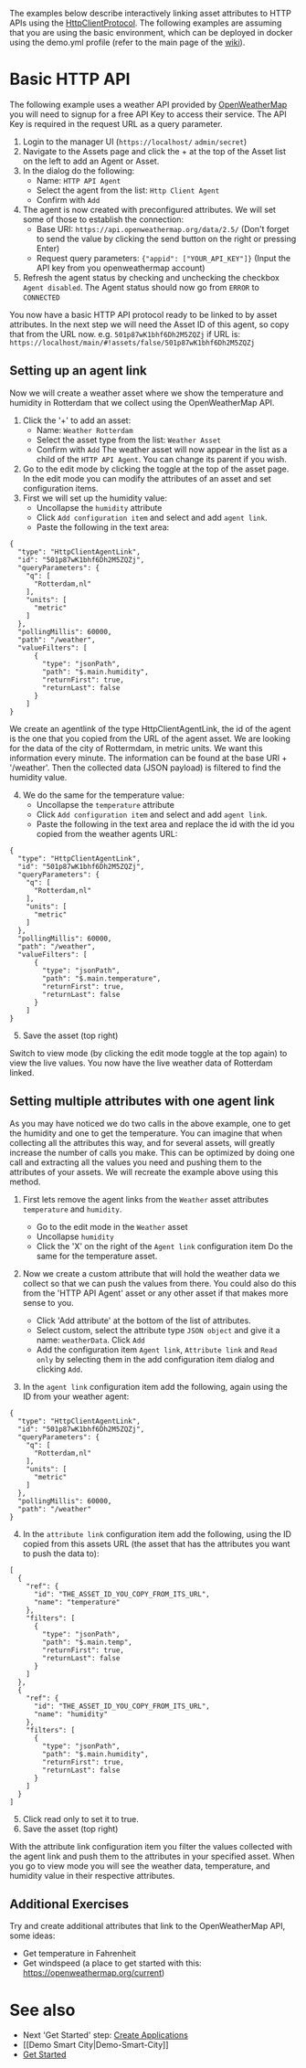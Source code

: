 The examples below describe interactively linking asset attributes to HTTP APIs using the [HttpClientProtocol](https://github.com/openremote/openremote/blob/master/agent/src/main/java/org/openremote/agent/protocol/http/HttpClientProtocol.java). The following examples are assuming that you are using the basic environment, which can be deployed in docker using the demo.yml profile (refer to the main page of the [wiki](https://github.com/openremote/openremote/wiki)). 

# Basic HTTP API

The following example uses a weather API provided by [OpenWeatherMap](https://openweathermap.org/) you will need to signup for a free API Key to access their service. The API Key is required in the request URL as a query parameter.

1. Login to the manager UI (`https://localhost/` `admin/secret`)
2. Navigate to the Assets page and click the + at the top of the Asset list on the left to add an Agent or Asset.
3. In the dialog do the following:
   * Name: `HTTP API Agent`
   * Select the agent from the list: `Http Client Agent`
   * Confirm with `Add`
4. The agent is now created with preconfigured attributes. We will set some of those to establish the connection:
   * Base URI: `https://api.openweathermap.org/data/2.5/` (Don't forget to send the value by clicking the send button on the right or pressing Enter)
   * Request query parameters: `{"appid": ["YOUR_API_KEY"]}` (Input the API key from you openweathermap account)
5. Refresh the agent status by checking and unchecking the checkbox `Agent disabled`. The Agent status should now go from `ERROR` to `CONNECTED`

You now have a basic HTTP API protocol ready to be linked to by asset attributes. 
In the next step we will need the Asset ID of this agent, so copy that from the URL now. e.g. `501p87wK1bhf6Dh2M5ZQZj` if URL is: `https://localhost/main/#!assets/false/501p87wK1bhf6Dh2M5ZQZj`

## Setting up an agent link

Now we will create a weather asset where we show the temperature and humidity in Rotterdam that we collect using the OpenWeatherMap API.
1. Click the '+' to add an asset:
   * Name: `Weather Rotterdam`
   * Select the asset type from the list: `Weather Asset`
   * Confirm with `Add`
The weather asset will now appear in the list as a child of the `HTTP API Agent`. You can change its parent if you wish.
2. Go to the edit mode by clicking the toggle at the top of the asset page. In the edit mode you can modify the attributes of an asset and set configuration items.
3. First we will set up the humidity value:
   * Uncollapse the `humidity` attribute
   * Click `Add configuration item` and select and add `agent link`. 
   * Paste the following in the text area:
```
{
  "type": "HttpClientAgentLink",
  "id": "501p87wK1bhf6Dh2M5ZQZj",
  "queryParameters": {
    "q": [
      "Rotterdam,nl"
    ],
    "units": [
      "metric"
    ]
  },
  "pollingMillis": 60000,
  "path": "/weather",
  "valueFilters": [
      {
        "type": "jsonPath",
        "path": "$.main.humidity",
        "returnFirst": true,
        "returnLast": false
      }
    ]
}
```
We create an agentlink of the type HttpClientAgentLink, the id of the agent is the one that you copied from the URL of the agent asset.
We are looking for the data of the city of Rottermdam, in metric units. We want this information every minute. The information can be found at the base URI + '/weather'. Then the collected data (JSON payload) is filtered to find the humidity value.

4. We do the same for the temperature value:
   * Uncollapse the `temperature` attribute
   * Click `Add configuration item` and select and add `agent link`. 
   * Paste the following in the text area and replace the id with the id you copied from the weather agents URL:
```
{
  "type": "HttpClientAgentLink",
  "id": "501p87wK1bhf6Dh2M5ZQZj",
  "queryParameters": {
    "q": [
      "Rotterdam,nl"
    ],
    "units": [
      "metric"
    ]
  },
  "pollingMillis": 60000,
  "path": "/weather",
  "valueFilters": [
      {
        "type": "jsonPath",
        "path": "$.main.temperature",
        "returnFirst": true,
        "returnLast": false
      }
    ]
}
```
5. Save the asset (top right)

Switch to view mode (by clicking the edit mode toggle at the top again) to view the live values. You now have the live weather data of Rotterdam linked.

## Setting multiple attributes with one agent link

As you may have noticed we do two calls in the above example, one to get the humidity and one to get the temperature. You can imagine that when collecting all the attributes this way, and for several assets, will greatly increase the number of calls you make. This can be optimized by doing one call and extracting all the values you need and pushing them to the attributes of your assets. We will recreate the example above using this method.

1. First lets remove the agent links from the `Weather` asset attributes `temperature` and `humidity`.
   * Go to the edit mode in the `Weather` asset
   * Uncollapse `humidity`
   * Click the 'X' on the right of the `Agent link` configuration item
Do the same for the temperature asset.

2. Now we create a custom attribute that will hold the weather data we collect so that we can push the values from there. You could also do this from the 'HTTP API Agent' asset or any other asset if that makes more sense to you.
   * Click 'Add attribute' at the bottom of the list of attributes.
   * Select custom, select the attribute type `JSON object` and give it a name: `weatherData`. Click `Add`
   * Add the configuration item `Agent link`, `Attribute link` and `Read only` by selecting them in the add configuration item dialog and clicking `Add`.
3. In the `agent link` configuration item add the following, again using the ID from your weather agent:
```
{
  "type": "HttpClientAgentLink",
  "id": "501p87wK1bhf6Dh2M5ZQZj",
  "queryParameters": {
    "q": [
      "Rotterdam,nl"
    ],
    "units": [
      "metric"
    ]
  },
  "pollingMillis": 60000,
  "path": "/weather"
}
```
4. In the `attribute link` configuration item add the following, using the ID copied from this assets URL (the asset that has the attributes you want to push the data to):
```
[
  {
    "ref": {
      "id": "THE_ASSET_ID_YOU_COPY_FROM_ITS_URL",
      "name": "temperature"
    },
    "filters": [
      {
        "type": "jsonPath",
        "path": "$.main.temp",
        "returnFirst": true,
        "returnLast": false
      }
    ]
  },
  {
    "ref": {
      "id": "THE_ASSET_ID_YOU_COPY_FROM_ITS_URL",
      "name": "humidity"
    },
    "filters": [
      {
        "type": "jsonPath",
        "path": "$.main.humidity",
        "returnFirst": true,
        "returnLast": false
      }
    ]
  }
]
```
5. Click read only to set it to true.
6. Save the asset (top right)

With the attribute link configuration item you filter the values collected with the agent link and push them to the attributes in your specified asset. When you go to view mode you will see the weather data, temperature, and humidity value in their respective attributes.

## Additional Exercises

Try and create additional attributes that link to the OpenWeatherMap API, some ideas:
   * Get temperature in Fahrenheit
   * Get windspeed (a place to get started with this: https://openweathermap.org/current)

# See also

- Next 'Get Started' step: [Create Applications](https://openremote.io/get-started-manager/create-consoles/)
- [[Demo Smart City|Demo-Smart-City]]
- [Get Started](https://openremote.io/get-started-manager/)